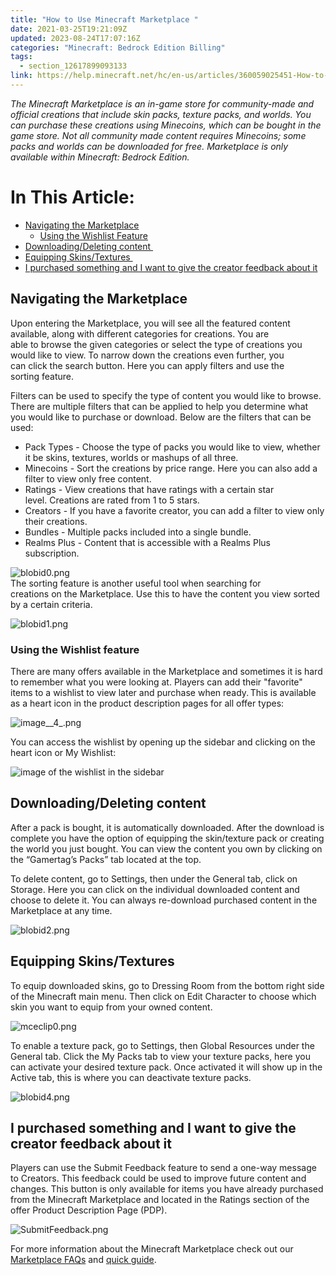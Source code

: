 ```yaml
---
title: "How to Use Minecraft Marketplace "
date: 2021-03-25T19:21:09Z
updated: 2023-08-24T17:07:16Z
categories: "Minecraft: Bedrock Edition Billing"
tags:
  - section_12617899093133
link: https://help.minecraft.net/hc/en-us/articles/360059025451-How-to-Use-Minecraft-Marketplace-
---
```


*The Minecraft Marketplace is an in-game store for community-made and official creations that include skin packs, texture packs, and worlds. You can purchase these creations using Minecoins, which can be bought in the game store. Not all community made content requires Minecoins; some packs and worlds can be downloaded for free. Marketplace is only available within Minecraft: Bedrock Edition.*

# In This Article:

- [Navigating the Marketplace](#navigating-the-marketplace)
  - [Using the Wishlist Feature](#using-the-wishlist-feature)
- [Downloading/Deleting content ](#downloadingdeletingcontent)
- [Equipping Skins/Textures ](#equipping-skinstextures)
- [I purchased something and I want to give the creator feedback about it](#i-purchased-something-and-i-want-to-give-the-creator-feedback-about-it)

## Navigating the Marketplace 

Upon entering the Marketplace, you will see all the featured content available, along with different categories for creations. You are able to browse the given categories or select the type of creations you would like to view. To narrow down the creations even further, you can click the search button. Here you can apply filters and use the sorting feature. 

Filters can be used to specify the type of content you would like to browse. There are multiple filters that can be applied to help you determine what you would like to purchase or download. Below are the filters that can be used: 

- Pack Types - Choose the type of packs you would like to view, whether it be skins, textures, worlds or mashups of all three.  
- Minecoins - Sort the creations by price range. Here you can also add a filter to view only free content.  
- Ratings - View creations that have ratings with a certain star level. Creations are rated from 1 to 5 stars.   
- Creators - If you have a favorite creator, you can add a filter to view only their creations. 
- Bundles - Multiple packs included into a single bundle.  
- Realms Plus - Content that is accessible with a Realms Plus subscription.  

![blobid0.png](https://minecrafthelp.zendesk.com/hc/article_attachments/360090720032)  
The sorting feature is another useful tool when searching for creations on the Marketplace. Use this to have the content you view sorted by a certain criteria.  

![blobid1.png](https://minecrafthelp.zendesk.com/hc/article_attachments/360090688071)

### Using the Wishlist feature

There are many offers available in the Marketplace and sometimes it is hard to remember what you were looking at. Players can add their "favorite" items to a wishlist to view later and purchase when ready. This is available as a heart icon in the product description pages for all offer types:  

![image\_\_4\_.png](https://minecrafthelp.zendesk.com/hc/article_attachments/15217609646093)

You can access the wishlist by opening up the sidebar and clicking on the heart icon or My Wishlist:

![image of the wishlist in the sidebar](https://minecrafthelp.zendesk.com/hc/article_attachments/15216317743117)

## Downloading/Deleting content 

After a pack is bought, it is automatically downloaded. After the download is complete you have the option of equipping the skin/texture pack or creating the world you just bought. You can view the content you own by clicking on the “Gamertag’s Packs” tab located at the top.  

To delete content, go to Settings, then under the General tab, click on Storage. Here you can click on the individual downloaded content and choose to delete it. You can always re-download purchased content in the Marketplace at any time.  

![blobid2.png](https://minecrafthelp.zendesk.com/hc/article_attachments/360090720752)

## Equipping Skins/Textures 

To equip downloaded skins, go to Dressing Room from the bottom right side of the Minecraft main menu. Then click on Edit Character to choose which skin you want to equip from your owned content.  

![mceclip0.png](https://minecrafthelp.zendesk.com/hc/article_attachments/4423054796941)

To enable a texture pack, go to Settings, then Global Resources under the General tab. Click the My Packs tab to view your texture packs, here you can activate your desired texture pack. Once activated it will show up in the Active tab, this is where you can deactivate texture packs.  

![blobid4.png](https://minecrafthelp.zendesk.com/hc/article_attachments/360090721132)

## I purchased something and I want to give the creator feedback about it

Players can use the Submit Feedback feature to send a one-way message to Creators. This feedback could be used to improve future content and changes. This button is only available for items you have already purchased from the Minecraft Marketplace and located in the Ratings section of the offer Product Description Page (PDP).

![SubmitFeedback.png](https://minecrafthelp.zendesk.com/hc/article_attachments/18840265387533)

For more information about the Minecraft Marketplace check out our [Marketplace FAQs](./Minecraft-Marketplace-FAQ.md) and [quick guide](https://www.minecraft.net/en-us/article/marketplace-quick-guide).
